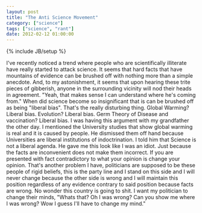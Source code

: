 ```yaml
---
layout: post
title: "The Anti Science Movement"
category: ["science"]
tags: ["science", "rant"]
date: 2012-02-12 01:00:00
---
```

{% include JB/setup %}

I've recently noticed a trend where people who are scientifically illiterate have really started to attack science. It seems that hard facts that have mountains of evidence can be brushed off with nothing more than a simple anecdote. And, to my astonishment, it seems that upon hearing these trite pieces of gibberish, anyone in the surrounding vicinity will nod their heads in agreement. "Yeah, that makes sense I can understand where he's coming from." When did science become so insignificant that is can be brushed off as being "liberal bias". That's the really disturbing thing. Global Warming? Liberal bias. Evolution? Liberal bias. Germ Theory of Disease and vaccination? Liberal bias. I was having this argument with my grandfather the other day. I mentioned the University studies that show global warming is real and it is caused by people. He dismissed them off hand because Universities are liberal institutions of indoctrination. I told him that Science is not a liberal agenda. He gave me this look like I was an idiot. Just because the facts are inconvenient does not make them incorrect. If you are presented with fact contradictory to what your opinion is change your opinion. That's another problem I have, politicians are supposed to be these people of rigid beliefs, this is the party line and I stand on this side and I will never change because the other side is wrong and I will maintain this position regardless of any evidence contrary to said position because facts are wrong. No wonder this country is going to shit. I want my politician to change their minds, "Whats that? Oh I was wrong? Can you show me where I was wrong? Wow I guess I'll have to change my mind." 